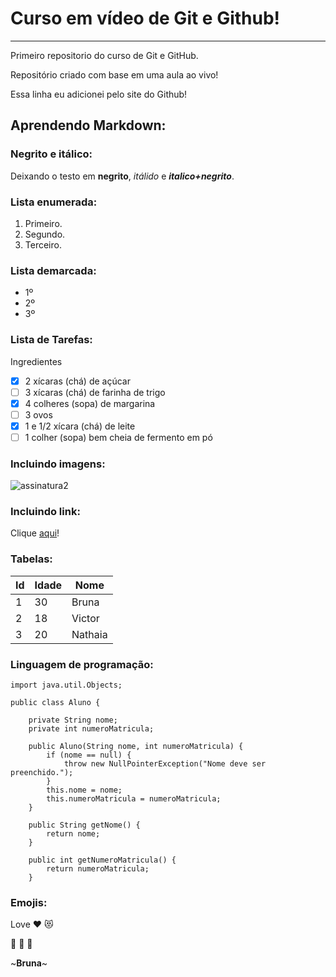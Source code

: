 # Curso em vídeo de Git e Github!
***
 Primeiro repositorio do curso de Git e GitHub.

Repositório criado com base em uma aula ao vivo!

Essa linha eu adicionei pelo site do Github!

## Aprendendo Markdown:

### Negrito e itálico:
Deixando o testo em __negrito__, *itálido* e __*italico+negrito*__.

### Lista enumerada:
1. Primeiro.
1. Segundo.
1. Terceiro.

### Lista demarcada:
* 1º
* 2º
* 3º

### Lista de Tarefas:
Ingredientes
- [x] 2 xícaras (chá) de açúcar
- [ ] 3 xícaras (chá) de farinha de trigo
- [x] 4 colheres (sopa) de margarina
- [ ] 3 ovos
- [x] 1 e 1/2 xícara (chá) de leite
- [ ] 1 colher (sopa) bem cheia de fermento em pó

### Incluindo imagens:
![assinatura2](C:\Users\brunamaria\Documents\imagens\assinatura2.png)

### Incluindo link:

Clique [aqui](https://github.com/BrunaSilva07/Java-Collection/commit/8b6d12b22209819673e7eccc0c02e9266be69ce7)!

### Tabelas:

Id | Idade | Nome
---|---|---
1 | 30 | Bruna
2 | 18 | Victor
3 | 20 | Nathaia

### Linguagem de programação:
```
import java.util.Objects;

public class Aluno {

    private String nome;
    private int numeroMatricula;

    public Aluno(String nome, int numeroMatricula) {
        if (nome == null) {
            throw new NullPointerException("Nome deve ser preenchido.");
        }
        this.nome = nome;
        this.numeroMatricula = numeroMatricula;
    }

    public String getNome() {
        return nome;
    }

    public int getNumeroMatricula() {
        return numeroMatricula;
    }
```

### Emojis:
 Love :heart: :heart_eyes_cat: 
 
 :hear_no_evil: :speak_no_evil: :see_no_evil:
 
 ~__Bruna__~


